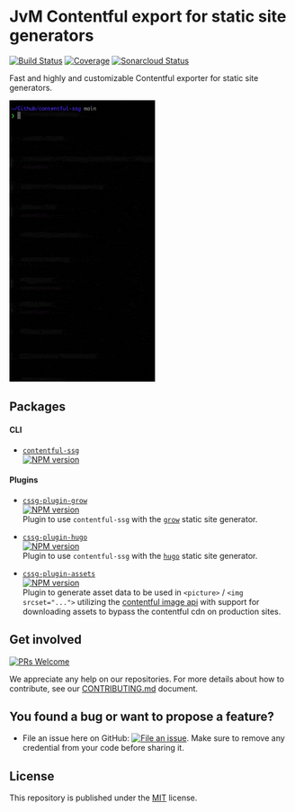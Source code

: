 # JvM Contentful export for static site generators


[![Build Status][ci-image]][ci-url] [![Coverage][coveralls-image]][coveralls-url] [![Sonarcloud Status][sonarcloud-image]][sonarcloud-url]

Fast and highly and customizable Contentful exporter for static site generators.

![gif](https://github.com/jungvonmatt/contentful-ssg/blob/main/demo.gif?raw=true)

## Packages

#### CLI 
- [`contentful-ssg`](packages/contentful-ssg)\
  [![NPM version][contentful-ssg-npm-image]][contentful-ssg-npm-url]

#### Plugins

- [`cssg-plugin-grow`](packages/cssg-plugin-grow)\
  [![NPM version][cssg-plugin-grow-npm-image]][cssg-plugin-grow-npm-url]\
  Plugin to use `contentful-ssg` with the [`grow`](https://grow.io/) static site generator.

- [`cssg-plugin-hugo`](packages/cssg-plugin-hugo)\
  [![NPM version][cssg-plugin-hugo-npm-image]][cssg-plugin-hugo-npm-url]\
  Plugin to use `contentful-ssg` with the [`hugo`](https://gohugo.io/) static site generator.

- [`cssg-plugin-assets`](packages/cssg-plugin-assets)\
  [![NPM version][cssg-plugin-assets-npm-image]][cssg-plugin-assets-npm-url]\
  Plugin to generate asset data to be used in `<picture>` / `<img srcset="...">` utilizing the [contentful image api](https://www.contentful.com/developers/docs/references/images-api/) with support for downloading assets to bypass the contentful cdn on production sites.

## Get involved

[![PRs Welcome](https://img.shields.io/badge/PRs-welcome-brightgreen.svg?maxAge=31557600)](http://makeapullrequest.com)

We appreciate any help on our repositories. For more details about how to
contribute, see our [CONTRIBUTING.md](CONTRIBUTING.md)
document.

## You found a bug or want to propose a feature?

- File an issue here on GitHub: [![File an issue](https://img.shields.io/badge/-Create%20Issue-6cc644.svg?logo=github&maxAge=31557600)](https://github.com/jungvonmatt/contentful-ssg/issues/new). Make sure to remove any credential from your code before sharing it.

## License

This repository is published under the [MIT](LICENSE) license.

[contentful-ssg-npm-url]: https://www.npmjs.com/package/@jungvonmatt/contentful-ssg
[contentful-ssg-npm-image]: https://img.shields.io/npm/v/@jungvonmatt/contentful-ssg.svg
[cssg-plugin-grow-npm-url]: https://www.npmjs.com/package/@jungvonmatt/cssg-plugin-grow
[cssg-plugin-grow-npm-image]: https://img.shields.io/npm/v/@jungvonmatt/cssg-plugin-grow.svg
[cssg-plugin-hugo-npm-url]: https://www.npmjs.com/package/@jungvonmatt/cssg-plugin-hugo
[cssg-plugin-hugo-npm-image]: https://img.shields.io/npm/v/@jungvonmatt/cssg-plugin-hugo.svg
[cssg-plugin-assets-npm-url]: https://www.npmjs.com/package/@jungvonmatt/cssg-plugin-assets
[cssg-plugin-assets-npm-image]: https://img.shields.io/npm/v/@jungvonmatt/cssg-plugin-assets.svg
[ci-url]: https://github.com/jungvonmatt/contentful-ssg/actions?workflow=Tests
[ci-image]: https://github.com/jungvonmatt/contentful-ssg/workflows/Tests/badge.svg
[coveralls-url]: https://coveralls.io/github/jungvonmatt/contentful-ssg?branch=main
[coveralls-image]: https://img.shields.io/coveralls/github/jungvonmatt/contentful-ssg/main.svg
[sonarcloud-url]: https://sonarcloud.io/dashboard?id=jungvonmatt_contentful-ssg
[sonarcloud-image]: https://sonarcloud.io/api/project_badges/measure?project=jungvonmatt_contentful-ssg&metric=alert_status

